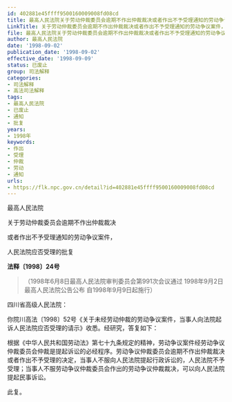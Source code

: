 ```yaml
---
id: 402881e45ffff9500160009008fd08cd
title: 最高人民法院关于劳动仲裁委员会逾期不作出仲裁裁决或者作出不予受理通知的劳动争议案件，人民法院应否受理的批复
LinkTitle: 关于劳动仲裁委员会逾期不作出仲裁裁决或者作出不予受理通知的劳动争议案件，人民法院应否受理的批复（1998）
file: 最高人民法院关于劳动仲裁委员会逾期不作出仲裁裁决或者作出不予受理通知的劳动争议案件，人民法院应否受理的批复_19980902_402881e45ffff9500160009008fd08cd.docx
author: 最高人民法院
date: '1998-09-02'
publication_date: '1998-09-02'
effective_date: '1998-09-09'
status: 已废止
group: 司法解释
categories:
- 司法解释
- 高法司法解释
tags:
- 最高人民法院
- 已废止
- 通知
- 批复
years:
- 1998年
keywords:
- 作出
- 受理
- 仲裁
- 劳动
- 通知
urls:
- https://flk.npc.gov.cn/detail?id=402881e45ffff9500160009008fd08cd
---
```


最高人民法院

关于劳动仲裁委员会逾期不作出仲裁裁决

或者作出不予受理通知的劳动争议案件，

人民法院应否受理的批复

**法释〔1998〕24号**

> （1998年6月8日最高人民法院审判委员会第991次会议通过 1998年9月2日最高人民法院公告公布 自1998年9月9日起施行）

四川省高级人民法院：

你院川高法〔1998〕52号《关于未经劳动仲裁的劳动争议案件，当事人向法院起诉人民法院应否受理的请示》收悉。经研究，答复如下：

根据《中华人民共和国劳动法》第七十九条规定的精神，劳动争议案件经劳动争议仲裁委员会仲裁是提起诉讼的必经程序。劳动争议仲裁委员会逾期不作出仲裁裁决或者作出不予受理的决定，当事人不服向人民法院提起行政诉讼的，人民法院不予受理；当事人不服劳动争议仲裁委员会作出的劳动争议仲裁裁决，可以向人民法院提起民事诉讼。

此复。
